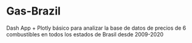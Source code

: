 # Gas-Brazil
Dash App + Plotly básico para analizar la base de datos de precios de 6 combustibles en todos los estados de Brasil desde 2009-2020
